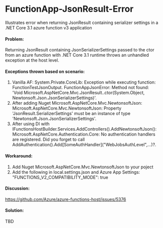 # FunctionApp-JsonResult-Error
Illustrates error when returning JsonResult containing serializer settings in a .NET Core 3.1 azure function v3 application

#### Problem:
Returning JsonResult containing JsonSerializerSettings passed to the ctor from an azure function with .NET Core 3.1 runtime throws an unhandled exception at the host level.


#### Exceptions thrown based on scenario:
<ol>
<li>Vanilla AF: System.Private.CoreLib: Exception while executing function: FunctionTestJsonOutput. FunctionAppJsonError: Method not found: 'Void Microsoft.AspNetCore.Mvc.JsonResult..ctor(System.Object, Newtonsoft.Json.JsonSerializerSettings)'.</li>
<li>After adding Nuget Microsoft.AspNetCore.Mvc.NewtonsoftJson: Microsoft.AspNetCore.Mvc.NewtonsoftJson: Property 'JsonResult.SerializerSettings' must be an instance of type 'Newtonsoft.Json.JsonSerializerSettings'.</li>
<li>After using DI with IFunctionsHostBuilder.Services.AddControllers().AddNewtonsoftJson(): Microsoft.AspNetCore.Authentication.Core: No authentication handlers are registered. Did you forget to call AddAuthentication().Add[SomeAuthHandler]("WebJobsAuthLevel",...)?.</li>
</ol>

#### Workaround:
<ol>
  <li>Add Nuget Microsoft.AspNetCore.Mvc.NewtonsoftJson to your poject</li>
<li>Add the following in local.settings.json and Azure App Settings: "FUNCTIONS_V2_COMPATIBILITY_MODE": true</li>
  </ol>

#### Discussion:
https://github.com/Azure/azure-functions-host/issues/5376

#### Solution:
TBD
